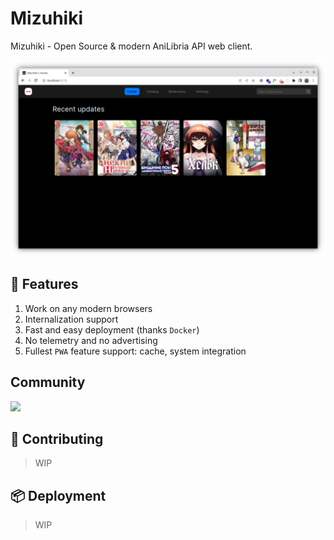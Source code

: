 <!-- ![](https://github.com/maxqwars/mizuhiki/blob/main/.github/images/gh_rep_intro.png?raw=true) -->

# Mizuhiki

Mizuhiki - Open Source & modern AniLibria API web client.

![](.github/images/chrome.png)

## 🚀 Features

1. Work on any modern browsers
2. Internalization support
3. Fast and easy deployment (thanks `Docker`)
4. No telemetry and no advertising
5. Fullest `PWA` feature support: cache, system integration

## Community

<!-- TODO: Create Discord server -->

![](https://skillicons.dev/icons?i=discord)

## 🔨 Contributing

> WIP

## 📦 Deployment

> WIP
